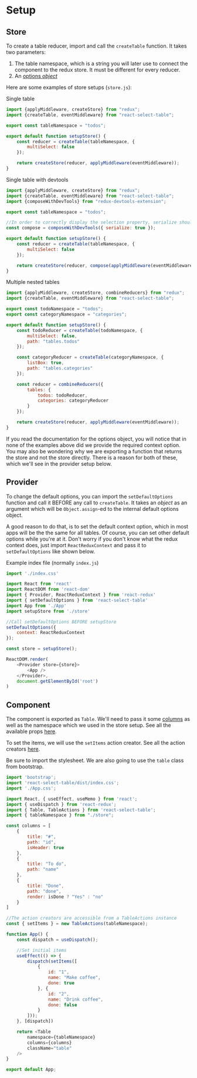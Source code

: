 # Setup

## Store

To create a table reducer, import and call the `createTable` function. It takes two parameters:

1. The table namespace, which is a string you will later use to connect the component to the redux store. It must be different for every reducer.
2. An [options *object*](./options.md)

Here are some examples of store setups (`store.js`):

Single table

```javascript
import {applyMiddleware, createStore} from "redux";
import {createTable, eventMiddleware} from "react-select-table";

export const tableNamespace = "todos";

export default function setupStore() {
    const reducer = createTable(tableNamespace, {
		multiSelect: false
    });

    return createStore(reducer, applyMiddleware(eventMiddleware));
}
```

Single table with devtools

```javascript
import {applyMiddleware, createStore} from "redux";
import {createTable, eventMiddleware} from "react-select-table";
import {composeWithDevTools} from "redux-devtools-extension";

export const tableNamespace = "todos";

//In order to correctly display the selection property, serialize should be set to true
const compose = composeWithDevTools({ serialize: true });

export default function setupStore() {
    const reducer = createTable(tableNamespace, {
        multiSelect: false
    });

    return createStore(reducer, compose(applyMiddleware(eventMiddleware)));
}
```

Multiple nested tables

```javascript
import {applyMiddleware, createStore, combineReducers} from "redux";
import {createTable, eventMiddleware} from "react-select-table";

export const todoNamespace = "todos";
export const categoryNamespace = "categories";

export default function setupStore() {
    const todoReducer = createTable(todoNamespace, {
        multiSelect: false,
        path: "tables.todos"
    });

    const categoryReducer = createTable(categoryNamespace, {
       	listBox: true,
        path: "tables.categories"
    });

    const reducer = combineReducers({
        tables: {
            todos: todoReducer,
            categories: categoryReducer
        }
    });

    return createStore(reducer, applyMiddleware(eventMiddleware));
}
```

If you read the documentation for the options object, you will notice that in none of the examples above did we provide the required context option. You may also be wondering why we are exporting a function that returns the store and not the store directly. There is a reason for both of these, which we'll see in the provider setup below.

## Provider

To change the default options, you can import the `setDefaultOptions` function and call it BEFORE any call to `createTable`. It takes an *object* as an argument which will be `Object.assign`-ed to the internal default options object.

A good reason to do that, is to set the default context option, which in most apps will be the the same for all tables. Of course, you can set other default options while you're at it. Don't worry if you don't know what the redux context does, just import `ReactReduxContext` and pass it to `setDefaultOptions` like shown below.

Example index file (normally `index.js`)

```javascript
import './index.css'

import React from 'react'
import ReactDOM from 'react-dom'
import { Provider, ReactReduxContext } from 'react-redux'
import { setDefaultOptions } from 'react-select-table'
import App from './App'
import setupStore from './store'

//Call setDefaultOptions BEFORE setupStore
setDefaultOptions({
    context: ReactReduxContext
});

const store = setupStore();

ReactDOM.render(
    <Provider store={store}>
   		<App />
    </Provider>,
    document.getElementById('root')
)
```

## Component

The component is exported as `Table`.  We'll need to pass it some [columns](./column.md) as well as the namespace which we used in the store setup. See all the available props [here](./component.md).

To set the items, we will use the `setItems` action creator. See all the action creators [here](./actions.md).

Be sure to import the stylesheet. We are also going to use the `table` class from bootstrap.

```javascript
import 'bootstrap';
import 'react-select-table/dist/index.css';
import './App.css';

import React, { useEffect, useMemo } from 'react';
import { useDispatch } from 'react-redux';
import { Table, TableActions } from 'react-select-table';
import { tableNamespace } from "./store";

const columns = [
    {
        title: "#",
        path: "id",
        isHeader: true
    },
    {
        title: "To do",
        path: "name"
    },
    {
        title: "Done",
        path: "done",
        render: isDone ? "Yes" : "no"
    }
]

//The action creators are accessible from a TableActions instance
const { setItems } = new TableActions(tableNamespace);

function App() {
    const dispatch = useDispatch();

    //Set initial items
    useEffect(() => {
    	dispatch(setItems([
            {
                id: "1",
                name: "Make coffee",
                done: true
            }, {
                id: "2",
                name: "Drink coffee",
                done: false
            }
        ]));
    }, [dispatch])

    return <Table
    	namespace={tableNamespace}
    	columns={columns}
    	className="table"
    />
}

export default App;
```

